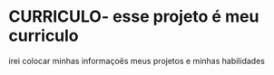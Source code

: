 # CURRICULO- esse projeto é meu curriculo 
irei colocar minhas informaçoẽs 
meus projetos e minhas habilidades 